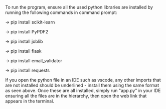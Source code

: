 To run the program, ensure all the used python libraries are installed by running the following commands in command prompt:

-> pip install scikit-learn

-> pip install PyPDF2

-> pip install joblib

-> pip install flask

-> pip install email_validator

-> pip install requests

If you open the python file in an IDE such as vscode, any other imports that are not installed should be underlined - install them using the same format as seen above.
Once these are all installed, simply run "app.py" in your IDE ensuring all the files are in the hierarchy, then open the web link that appears in the terminal.
